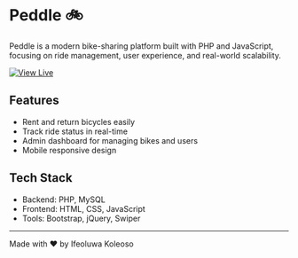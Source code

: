 # Peddle 🚲

Peddle is a modern bike-sharing platform built with PHP and JavaScript, focusing on ride management, user experience, and real-world scalability.

[![View Live](https://img.shields.io/badge/View-Live-green?style=for-the-badge&logo=vercel)](https://www.stackedbyife.com/peddle/)

## Features
- Rent and return bicycles easily
- Track ride status in real-time
- Admin dashboard for managing bikes and users
- Mobile responsive design

## Tech Stack
- Backend: PHP, MySQL
- Frontend: HTML, CSS, JavaScript
- Tools: Bootstrap, jQuery, Swiper

---

Made with ❤️ by Ifeoluwa Koleoso
